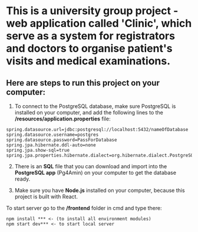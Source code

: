 # This is a university group project - web application called 'Clinic', which serve as a system for registrators and doctors to organise patient's visits and medical examinations.

## Here are steps to run this project on your computer:
1. To connect to the PostgreSQL database, make sure PostgreSQL is installed on your computer, and add the following lines to the **/resources/application.properties** file:
```
spring.datasource.url=jdbc:postgresql://localhost:5432/nameOfDatabase
spring.datasource.username=postgres
spring.datasource.password=PassForDatabase
spring.jpa.hibernate.ddl-auto=none
spring.jpa.show-sql=true
spring.jpa.properties.hibernate.dialect=org.hibernate.dialect.PostgreSQLDialect
```
2. There is an **SQL** file that you can download and import into the **PostgreSQL app** (Pg4Amin) on your computer to get the database ready.

3. Make sure you have **Node.js** installed on your computer, because this project is built with React.

To start server go to the **/frontend** folder in cmd and type there:
```
npm install *** <- (to install all environment modules)
npm start dev*** <- to start local server
```
